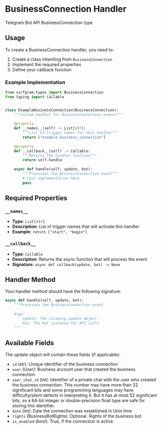 # BusinessConnection Handler

Telegram Bot API BusinessConnection type

## Usage

To create a BusinessConnection handler, you need to:

1. Create a class inheriting from `BusinessConnection`
2. Implement the required properties
3. Define your callback function

### Example Implementation

```python
from surfgram.types import BusinessConnection
from typing import Callable


class ExampleBusinessConnection(BusinessConnection):
    """Custom handler for BusinessConnection events"""
    
    @property
    def __names__(self) -> List[str]:
        """List of trigger names for this handler"""
        return ["example_business_connection"]
    
    @property
    def __callback__(self) -> Callable:
        """Returns the handler function"""
        return self.handle
    
    async def handle(self, update, bot):
        """Processes the BusinessConnection event"""
        # Your implementation here
        pass
```

## Required Properties

### `__names__`
- **Type**: `List[str]`
- **Description**: List of trigger names that will activate this handler
- **Example**: `return ["start", "begin"]`

### `__callback__`
- **Type**: `Callable`
- **Description**: Returns the async function that will process the event
- **Signature**: `async def callback(update, bot) -> None`

## Handler Method

Your handler method should have the following signature:

```python
async def handle(self, update, bot):
    """Processes the BusinessConnection event
    
    Args:
        update: The incoming update object
        bot: The bot instance for API calls
    """
```

## Available Fields

The update object will contain these fields (if applicable):

- `id` (str): Unique identifier of the business connection
- `user` (User): Business account user that created the business connection
- `user_chat_id` (int): Identifier of a private chat with the user who created the business connection. This number may have more than 32 significant bits and some programming languages may have difficulty/silent defects in interpreting it. But it has at most 52 significant bits, so a 64-bit integer or double-precision float type are safe for storing this identifier.
- `date` (int): Date the connection was established in Unix time
- `rights` (BusinessBotRights): Optional. Rights of the business bot
- `is_enabled` (bool): True, if the connection is active
